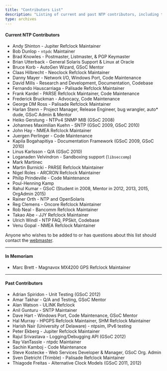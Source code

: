```yaml
---
title: "Contributors List"
description: "Listing of current and past NTP contributors, including their area of contribution."
type: archives
---
```



#### Current NTP Contributors

* Andy Shinton - Jupiter Refclock Maintainer
* Bob Dunlop - `ntpdc` Maintainer
* Brad Knowles - Postmaster, Listmaster, & PGP Keymaster
* Brian Utterback - General Solaris Support & Linux at Oracle
* Bruce Korb - AutoGen Wizard, GSoC Mentor
* Claas Hilbrecht - Neoclock Refclock Maintainer
* Danny Mayer - Network I/O, Windows Port, Code Maintenance
* David Mills - Research and Development, Documentation, Codebase
* Fernando Hauscarriaga - Palisade Refclock Maintainer
* Frank Kardel - PARSE Refclock Maintainer, Code Maintenance
* Frederick Bruckman - Advocacy, Code Maintenance
* George DM Ross - Palisade Refclock Maintainer
* Harlan Stenn - Project Manager, Release Engineer, bug wrangler, auto* dude, GSoC Admin & Mentor
* Heiko Gerstung - NTPv4 SNMP MIB (GSoC 2008)
* Johannes Maximilian Kuehn - SNTP (GSoC 2009, GSoC 2010)
* John Hay - NMEA Refclock Maintainer
* Juergen Perlinger - Code Maintenance
* Kapila Bogahapitiya - Documentation Framework (GSoC 2009, GSoC 2010)
* Linus Karlsson - Q/A (GSoC 2010)
* Loganaden Velvindron - Sandboxing support (`libseccomp`)
* Mark Martinec
* Martin Burnicki - PARSE Refclock Maintainer
* Nigel Roles - ARCRON Refclock Maintainer
* Philip Prindeville - Code Maintenance
* Poul-Henning Kamp
* Rahul Kumar - GSoC (Student in 2008, Mentor in 2012, 2013, 2015, OrgAdmin 2015)
* Rainer Orth - NTP and OpenSolaris
* Reg Clemens - Oncore Refclock Maintainer
* Rob Neal - Bancomm Refclock Maintainer
* Takao Abe - JJY Refclock Maintainer
* Ulrich Windl - NTP FAQ, PPSkit, Codebase
* Venu Gopal - NMEA Refclock Maintainer 

Anyone who wishes to be added to or has questions about this list should contact the [webmaster](mailto:webmaster@ntp.org).

* * *

#### In Memoriam

* Marc Brett - Magnavox MX4200 GPS Refclock Maintainer 

* * *

#### Past Contributors

* Adrian Spiridon - Unit Testing (GSoC 2012)
* Amar Takhar - Q/A and Testing, GSoC Mentor
* Alan Watson - ULINK Refclock
* Anil Gunturu - SNTP Maintainer
* Dave Hart - Windows Port, Code Maintenance, GSoC Mentor
* Hal Murray - HPGPS Refclock Maintainer, SHM Refclock Maintainer
* Harish Nair (University of Delaware) - ntpsim, IPv6 testing
* Peter Ekberg - Jupiter Refclock Maintainer
* Rajul Srivastava - Logging/Debugging API (GSoC 2012)
* Ray VanTassle - ntpdc Maintainer
* Sachin Kamboj - Code Maintenance
* Steve Kostecke - Web Services Developer & Manager, GSoC Org. Admin
* Sven Dietricht (Trimble) - Palisade Refclock Maintainer
* Thiagode Freitas - Alternative Clock Models (GSoC 2011, 2012) 